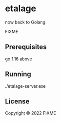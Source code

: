 # etalage

now back to Golang

FIXME

## Prerequisites

go 1.16 above
## Running

./etalage-server.exe

## License

Copyright © 2022 FIXME
